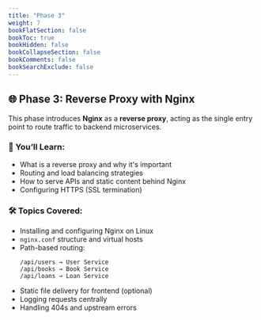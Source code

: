 ```yaml
---
title: "Phase 3"
weight: 7
bookFlatSection: false
bookToc: true
bookHidden: false
bookCollapseSection: false
bookComments: false
bookSearchExclude: false
---
```

## 🌐 Phase 3: Reverse Proxy with Nginx

This phase introduces **Nginx** as a **reverse proxy**, acting as the single entry point to route traffic to backend microservices.

### 🎯 You’ll Learn:
- What is a reverse proxy and why it's important
- Routing and load balancing strategies
- How to serve APIs and static content behind Nginx
- Configuring HTTPS (SSL termination)

### 🛠 Topics Covered:
- Installing and configuring Nginx on Linux
- `nginx.conf` structure and virtual hosts
- Path-based routing:
  ```
  /api/users → User Service  
  /api/books → Book Service  
  /api/loans → Loan Service  
  ```
- Static file delivery for frontend (optional)
- Logging requests centrally
- Handling 404s and upstream errors




